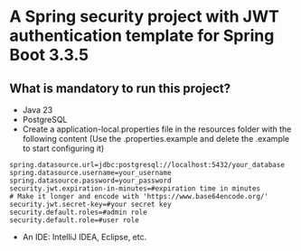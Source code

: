 # A Spring security project with JWT authentication template for Spring Boot 3.3.5

## What is mandatory to run this project?

- Java 23
- PostgreSQL
- Create a application-local.properties file in the resources folder with the following content (Use the .properties.example and delete the .example to start configuring it)

```properties
spring.datasource.url=jdbc:postgresql://localhost:5432/your_database
spring.datasource.username=your_username
spring.datasource.password=your_password
security.jwt.expiration-in-minutes=#expiration time in minutes
# Make it longer and encode with 'https://www.base64encode.org/'
security.jwt.secret-key=#your secret key
security.default.roles=#admin role
security.default.role=#user role
```

- An IDE: IntelliJ IDEA, Eclipse, etc.